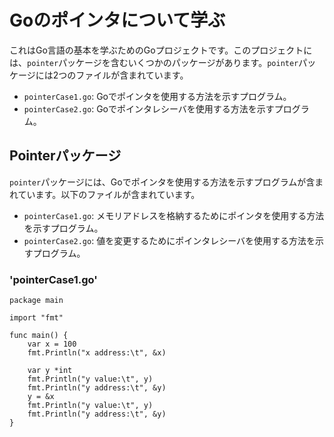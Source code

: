 # Goのポインタについて学ぶ

これはGo言語の基本を学ぶためのGoプロジェクトです。このプロジェクトには、`pointer`パッケージを含むいくつかのパッケージがあります。`pointer`パッケージには2つのファイルが含まれています。

- `pointerCase1.go`: Goでポインタを使用する方法を示すプログラム。
- `pointerCase2.go`: Goでポインタレシーバを使用する方法を示すプログラム。

## Pointerパッケージ

`pointer`パッケージには、Goでポインタを使用する方法を示すプログラムが含まれています。以下のファイルが含まれています。

- `pointerCase1.go`: メモリアドレスを格納するためにポインタを使用する方法を示すプログラム。
- `pointerCase2.go`: 値を変更するためにポインタレシーバを使用する方法を示すプログラム。

### 'pointerCase1.go'
    
    package main

    import "fmt"

    func main() {
        var x = 100
        fmt.Println("x address:\t", &x)

        var y *int
        fmt.Println("y value:\t", y)
        fmt.Println("y address:\t", &y)
        y = &x
        fmt.Println("y value:\t", y)
        fmt.Println("y address:\t", &y)
    }

    
